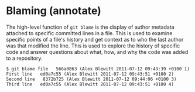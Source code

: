 # Blaming \(annotate\)

The high-level function of `git blame` is the display of author metadata attached to specific committed lines in a file. This is used to examine specific points of a file's history and get context as to who the last author was that modified the line. This is used to explore the history of specific code and answer questions about what, how, and why the code was added to a repository.

`$ git blame file  
566a0863 (Alex Blewitt 2011-07-12 09:43:39 +0100 1) First line  
ed0a7c55 (Alex Blewitt 2011-07-12 09:43:51 +0100 2) Second line  
8372b725 (Alex Blewitt 2011-07-12 09:44:06 +0100 3) Third line  
ed0a7c55 (Alex Blewitt 2011-07-12 09:43:51 +0100 4)`

